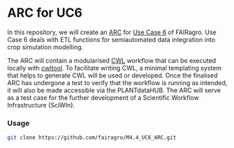 # ARC for UC6
In this repository, we will create an [ARC](https://www.nfdi4plants.de/content/learn-more/annotated-research-context.html) for [Use Case 6](https://github.com/fairagro/uc6_csmTools/tree/main) of FAIRagro. Use Case 6 deals with ETL functions for semiautomated data integration into crop simulation modelling.

The ARC will contain a modularised [CWL](https://www.commonwl.org/) workflow that can be executed locally with [cwltool](https://github.com/common-workflow-language/cwltool). To facilitate writing CWL, a minimal templating system that helps to generate CWL will be used or developed. Once the finalised ARC has undergone a test to verify that the workflow is running as intended, it will also be made accessible via the PLANTdataHUB. The ARC will serve as a test case for the further development of a Scientific Workflow Infrastructure (SciWIn). 

### Usage
```bash
git clone https://github.com/fairagro/M4.4_UC6_ARC.git
```
